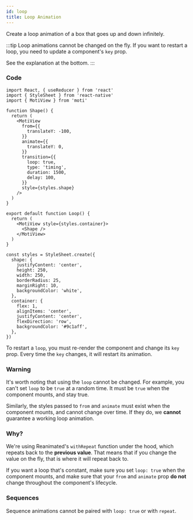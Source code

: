 ```yaml
---
id: loop
title: Loop Animation
---
```


Create a loop animation of a box that goes up and down infinitely.

:::tip
Loop animations cannot be changed on the fly. If you want to restart a loop, you need to update a component's `key` prop.

See the explanation at the bottom.
:::

### Code

```tsx
import React, { useReducer } from 'react'
import { StyleSheet } from 'react-native'
import { MotiView } from 'moti'

function Shape() {
  return (
    <MotiView
      from={{
        translateY: -100,
      }}
      animate={{
        translateY: 0,
      }}
      transition={{
        loop: true,
        type: 'timing',
        duration: 1500,
        delay: 100,
      }}
      style={styles.shape}
    />
  )
}

export default function Loop() {
  return (
    <MotiView style={styles.container}>
      <Shape />
    </MotiView>
  )
}

const styles = StyleSheet.create({
  shape: {
    justifyContent: 'center',
    height: 250,
    width: 250,
    borderRadius: 25,
    marginRight: 10,
    backgroundColor: 'white',
  },
  container: {
    flex: 1,
    alignItems: 'center',
    justifyContent: 'center',
    flexDirection: 'row',
    backgroundColor: '#9c1aff',
  },
})
```

To restart a `loop`, you must re-render the component and change its `key` prop. Every time the `key` changes, it will restart its animation.

### Warning

It's worth noting that using the `loop` cannot be changed. For example, you can't set `loop` to be `true` at a random time. It must be `true` when the component mounts, and stay true.

Similarly, the styles passed to `from` and `animate` must exist when the component mounts, and cannot change over time. If they do, we **cannot** guarantee a working loop animation.

### Why?

We're using Reanimated's `withRepeat` function under the hood, which repeats back to the **previous value**. That means that if you change the value on the fly, that is where it will repeat back to.

If you want a loop that's constant, make sure you set `loop: true` when the component mounts, and make sure that your `from` and `animate` prop **do not** change throughout the component's lifecycle.

### Sequences

Sequence animations cannot be paired with `loop: true` or with `repeat`.
